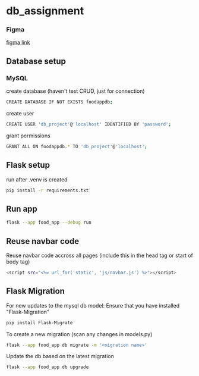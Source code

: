 # db_assignment

### Figma
<a href="https://www.figma.com/file/U2bY5qkUmypBeqRf6U22C0/db-assignment?type=design&node-id=0%3A1&t=RIGuVeDA5wz7yWGq-1">figma link</a>


## Database setup
### MySQL
create database (haven't test CRUD, just for connection)
```bash
CREATE DATABASE IF NOT EXISTS foodappdb;
```
create user
```bash
CREATE USER 'db_project'@'localhost' IDENTIFIED BY 'password';
```
grant permissions
```bash
GRANT ALL ON foodappdb.* TO 'db_project'@'localhost';
```

## Flask setup
run after .venv is created
```bash
pip install -r requirements.txt
```

## Run app
```bash
flask --app food_app --debug run
```

## Reuse navbar code
Reuse navbar code accross all pages (include this in the head tag or start of body tag)
```bash
<script src="<%= url_for('static', 'js/navbar.js') %>"></script>
```

## Flask Migration
For new updates to the mysql db model:
Ensure that you have installed "Flask-Migration"
```bash
pip install Flask-Migrate
```
To create a new migration (scan any changes in models.py)
```bash
flask --app food_app db migrate -m '<migration name>'
```
Update the db based on the latest migration
```bash
flask --app food_app db upgrade
```
